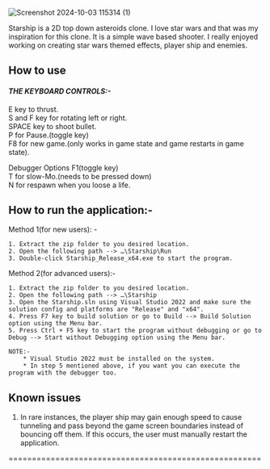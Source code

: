 
![Screenshot 2024-10-03 115314 (1)](https://github.com/user-attachments/assets/9c6ef364-3e48-4b2a-afbc-b190a761a81e)<br>

Starship is a 2D top down asteroids clone. I love star wars and that was my inspiration for this clone. It is a simple wave based shooter. I really enjoyed working on creating star wars themed effects, player ship and enemies.

## How to use<br>
#### *THE KEYBOARD CONTROLS:-*<br>
E key to thrust.<br>
S and F key for rotating left or right.<br> SPACE key to shoot bullet.<br>
P for Pause.(toggle key)<br>
F8 for new game.(only works in game state and game restarts in game state).<br>

Debugger Options F1(toggle key)<br>
T for slow-Mo.(needs to be pressed down)<br>
N for respawn when you loose a life.<br>

## How to run the application:-<br>

Method 1(for new users): -

	1. Extract the zip folder to you desired location.
	2. Open the following path --> …\Starship\Run
	3. Double-click Starship_Release_x64.exe to start the program.

Method 2(for advanced users):-

	1. Extract the zip folder to you desired location.
	2. Open the following path --> …\Starship
	3. Open the Starship.sln using Visual Studio 2022 and make sure the solution config and platforms are "Release" and "x64".
	4. Press F7 key to build solution or go to Build --> Build Solution option using the Menu bar.
	5. Press Ctrl + F5 key to start the program without debugging or go to Debug --> Start without Debugging option using the Menu bar.

	NOTE:- 	
		* Visual Studio 2022 must be installed on the system.
		* In step 5 mentioned above, if you want you can execute the program with the debugger too.
  
## Known issues

1. In rare instances, the player ship may gain enough speed to cause tunneling and pass beyond the game screen boundaries instead of bouncing off them. If this occurs, the user must manually restart the application.<br>

======================================================

